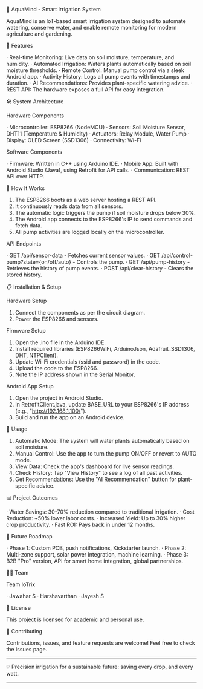 🌱 AquaMind - Smart Irrigation System

AquaMind is an IoT-based smart irrigation system designed to automate watering, conserve water, and enable remote monitoring for modern agriculture and gardening.

🚀 Features

· Real-time Monitoring: Live data on soil moisture, temperature, and humidity.
· Automated Irrigation: Waters plants automatically based on soil moisture thresholds.
· Remote Control: Manual pump control via a sleek Android app.
· Activity History: Logs all pump events with timestamps and duration.
· AI Recommendations: Provides plant-specific watering advice.
· REST API: The hardware exposes a full API for easy integration.

🛠 System Architecture

Hardware Components

· Microcontroller: ESP8266 (NodeMCU)
· Sensors: Soil Moisture Sensor, DHT11 (Temperature & Humidity)
· Actuators: Relay Module, Water Pump
· Display: OLED Screen (SSD1306)
· Connectivity: Wi-Fi

Software Components

· Firmware: Written in C++ using Arduino IDE.
· Mobile App: Built with Android Studio (Java), using Retrofit for API calls.
· Communication: REST API over HTTP.

📡 How It Works

1. The ESP8266 boots as a web server hosting a REST API.
2. It continuously reads data from all sensors.
3. The automatic logic triggers the pump if soil moisture drops below 30%.
4. The Android app connects to the ESP8266's IP to send commands and fetch data.
5. All pump activities are logged locally on the microcontroller.

API Endpoints

· GET /api/sensor-data - Fetches current sensor values.
· GET /api/control-pump?state={on/off/auto} - Controls the pump.
· GET /api/pump-history - Retrieves the history of pump events.
· POST /api/clear-history - Clears the stored history.

📋 Installation & Setup

Hardware Setup

1. Connect the components as per the circuit diagram.
2. Power the ESP8266 and sensors.

Firmware Setup

1. Open the .ino file in the Arduino IDE.
2. Install required libraries (ESP8266WiFi, ArduinoJson, Adafruit_SSD1306, DHT, NTPClient).
3. Update Wi-Fi credentials (ssid and password) in the code.
4. Upload the code to the ESP8266.
5. Note the IP address shown in the Serial Monitor.

Android App Setup

1. Open the project in Android Studio.
2. In RetrofitClient.java, update BASE_URL to your ESP8266's IP address (e.g., "http://192.168.1.100/").
3. Build and run the app on an Android device.

🧩 Usage

1. Automatic Mode: The system will water plants automatically based on soil moisture.
2. Manual Control: Use the app to turn the pump ON/OFF or revert to AUTO mode.
3. View Data: Check the app's dashboard for live sensor readings.
4. Check History: Tap "View History" to see a log of all past activities.
5. Get Recommendations: Use the "AI Recommendation" button for plant-specific advice.

📊 Project Outcomes

· Water Savings: 30-70% reduction compared to traditional irrigation.
· Cost Reduction: ~50% lower labor costs.
· Increased Yield: Up to 30% higher crop productivity.
· Fast ROI: Pays back in under 12 months.

🔮 Future Roadmap

· Phase 1: Custom PCB, push notifications, Kickstarter launch.
· Phase 2: Multi-zone support, solar power integration, machine learning.
· Phase 3: B2B "Pro" version, API for smart home integration, global partnerships.

👨‍💻 Team

Team IoTrix

· Jawahar S
· Harshavarthan
· Jayesh S

📄 License

This project is licensed for academic and personal use.

🤝 Contributing

Contributions, issues, and feature requests are welcome! Feel free to check the issues page.

---

💡 Precision irrigation for a sustainable future: saving every drop, and every watt.

---
